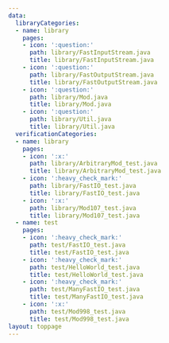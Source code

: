 ```yaml
---
data:
  libraryCategories:
  - name: library
    pages:
    - icon: ':question:'
      path: library/FastInputStream.java
      title: library/FastInputStream.java
    - icon: ':question:'
      path: library/FastOutputStream.java
      title: library/FastOutputStream.java
    - icon: ':question:'
      path: library/Mod.java
      title: library/Mod.java
    - icon: ':question:'
      path: library/Util.java
      title: library/Util.java
  verificationCategories:
  - name: library
    pages:
    - icon: ':x:'
      path: library/ArbitraryMod_test.java
      title: library/ArbitraryMod_test.java
    - icon: ':heavy_check_mark:'
      path: library/FastIO_test.java
      title: library/FastIO_test.java
    - icon: ':x:'
      path: library/Mod107_test.java
      title: library/Mod107_test.java
  - name: test
    pages:
    - icon: ':heavy_check_mark:'
      path: test/FastIO_test.java
      title: test/FastIO_test.java
    - icon: ':heavy_check_mark:'
      path: test/HelloWorld_test.java
      title: test/HelloWorld_test.java
    - icon: ':heavy_check_mark:'
      path: test/ManyFastIO_test.java
      title: test/ManyFastIO_test.java
    - icon: ':x:'
      path: test/Mod998_test.java
      title: test/Mod998_test.java
layout: toppage
---
```

